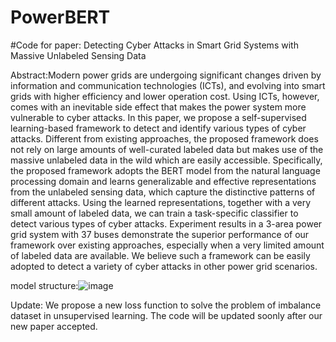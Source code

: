 # PowerBERT
#Code for paper: Detecting Cyber Attacks in Smart Grid Systems with Massive Unlabeled Sensing Data

Abstract:Modern power grids are undergoing significant changes driven by information and communication technologies (ICTs), and evolving into smart grids with higher efficiency and lower operation cost. Using ICTs, however, comes with an inevitable side effect that makes the power system more vulnerable to cyber attacks. In this paper, we propose a self-supervised learning-based framework to detect and identify various types of cyber attacks. Different from existing approaches, the proposed framework does not rely on large amounts of well-curated labeled data but makes use of the massive unlabeled data in the wild which are easily accessible. Specifically, the proposed framework adopts the BERT model from the natural language processing domain and learns generalizable and effective representations from the unlabeled sensing data, which capture the distinctive patterns of different attacks. Using the learned representations, together with a very small amount of labeled data, we can train a task-specific classifier to detect various types of cyber attacks. Experiment results in a 3-area power grid system with 37 buses demonstrate the superior performance of our framework over existing approaches, especially when a very limited amount of labeled data are available. We believe such a framework can be easily adopted to detect a variety of cyber attacks in other power grid scenarios.

model structure:![image](https://user-images.githubusercontent.com/79786784/190063806-377abf78-d0f9-4b5d-bee2-1c8a9233fd20.png)

Update:
We propose a new loss function to solve the problem of imbalance dataset in unsupervised learning.
The code will be updated soonly after our new paper accepted.

